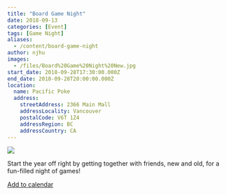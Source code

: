 ```yaml
---
title: "Board Game Night"
date: 2018-09-13
categories: [Event]
tags: [Game Night]
aliases:
  - /content/board-game-night
author: njhu
images:
  - /files/Board%20Game%20Night%20New.jpg
start_date: 2018-09-28T17:30:00.000Z
end_date: 2018-09-28T20:00:00.000Z
location:
  name: Pacific Poke
  address:
    streetAddress: 2366 Main Mall
    addressLocality: Vancouver
    postalCode: V6T 1Z4
    addressRegion: BC
    addressCountry: CA
---
```


![](/files/Board%20Game%20Night%20New.jpg)

Start the year off right by getting together with friends, new and old, for a fun-filled night of games!

[Add to calendar](https://www.google.com/calendar/render?action=TEMPLATE&text=Board+Game+Night&details=https%3A%2F%2Fubccsss.org%2Fcontent%2Fboard-game-night%0AStart+the+year+off+right+by+getting+together+with+friends%2C+new+and+old%2C+for+a+fun-filled+night+of+games%21&location=Pacific+Poke%2C+ICICS+Computer+Science%2C+2366+Main+Mall%2C+Vancouver%2C+BC+V6T+1Z4%2C+Canada&dates=20180929T003000Z%2F20180929T030000Z)
